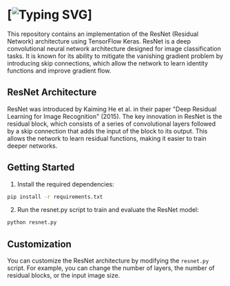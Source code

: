 # [![Typing SVG](https://readme-typing-svg.herokuapp.com?font=Fira+Code&pause=1000&color=F7C5B1&background=89D1FF00&repeat=false&width=550&lines=ResNet+Implementation+with+TensorFlow+Keras)]

This repository contains an implementation of the ResNet (Residual Network) architecture using TensorFlow Keras. ResNet is a deep convolutional neural network architecture designed for image classification tasks. It is known for its ability to mitigate the vanishing gradient problem by introducing skip connections, which allow the network to learn identity functions and improve gradient flow.

## ResNet Architecture

ResNet was introduced by Kaiming He et al. in their paper "Deep Residual Learning for Image Recognition" (2015). The key innovation in ResNet is the residual block, which consists of a series of convolutional layers followed by a skip connection that adds the input of the block to its output. This allows the network to learn residual functions, making it easier to train deeper networks.

## Getting Started

1. Install the required dependencies:

```bash
pip install -r requirements.txt
```

2. Run the resnet.py script to train and evaluate the ResNet model:
```bash
python resnet.py
```
## Customization
You can customize the ResNet architecture by modifying the ```resnet.py``` script. For example, you can change the number of layers, the number of residual blocks, or the input image size.
